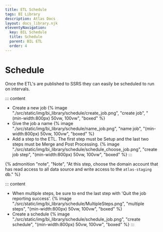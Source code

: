 ```yaml
---
title: ETL Schedule
tags: BI Library
description: Atlas Docs
layout: docs_library.njk
eleventyNavigation:
  key: BIL Schedule
  title: Schedule
  parent: BIL ETL
  order: 4
---
```


# Schedule

Once the ETL's are published to SSRS they can easily be scheduled to run on intervals.

::: content
- Create a new job
  {% image "./src/static/img/bi_library/schedule/create_job.png", "create job", "(min-width:800px) 50vw, 100vw", "boxed" %}
- Give the job a name
  {% image "./src/static/img/bi_library/schedule/name_job.png", "name job", "(min-width:800px) 50vw, 100vw", "boxed" %}
- Add a step to the ETL. The first step must be Setup and the last two steps must be Merge and Post Processing.
  {% image "./src/static/img/bi_library/schedule/schedule_choose_job.png", "create job step", "(min-width:800px) 50vw, 100vw", "boxed" %}
:::

{% admonition
  "note",
  "Note",
  "At this step, choose the domain account that has read access to all data source and write access to the ``atlas-staging`` db."
%}

::: content
- When multiple steps, be sure to end the last step with 'Quit the job reporting success'.
  {% image "./src/static/img/bi_library/schedule/MultipleSteps.png", "multiple steps", "(min-width:800px) 50vw, 100vw", "boxed" %}
- Create a schedule
  {% image "./src/static/img/bi_library/schedule/schedule_job.png", "create schedule", "(min-width:800px) 50vw, 100vw", "boxed" %}
:::
